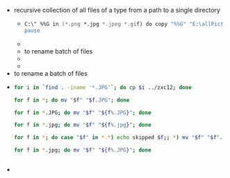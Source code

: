 - recursive collection of all files of a type from a path to a single directory
	- ``` zsh
	  C:\" %%G in (*.png *.jpg *.jpeg *.gif) do copy "%%G" "E:\allPictures\"
	  pause
	  
	  ```
	-
	- to rename batch of files
	-
	-
- to rename a batch of files
- ```zsh
  for i in `find . -iname '*.JPG'`; do cp $i ../zxc12; done
  
  for f in *; do mv "$f" "$f.JPG"; done
  
  for f in *.JPG; do mv "$f" "${f%.JPG}"; done
  
  for f in *.jpg; do mv "$f" "${f%.jpg}"; done
  
  for f in *; do case "$f" in *.*) echo skipped $f;; *) mv "$f" "$f".JPG; esac; done
  
  for f in *.jpg; do mv "$f" "${f%.JPG}"; done
  
  
  
  ```
-